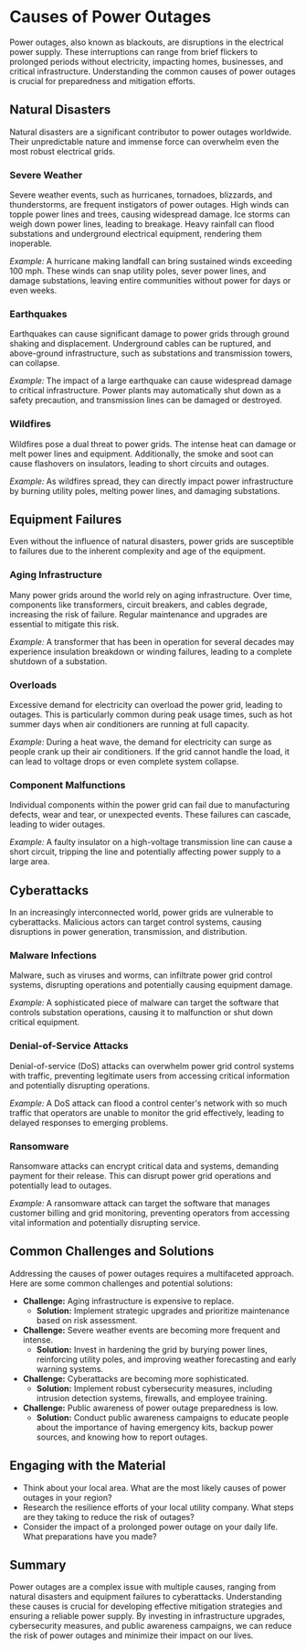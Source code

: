 # Causes of Power Outages

Power outages, also known as blackouts, are disruptions in the electrical power supply. These interruptions can range from brief flickers to prolonged periods without electricity, impacting homes, businesses, and critical infrastructure. Understanding the common causes of power outages is crucial for preparedness and mitigation efforts.

## Natural Disasters

Natural disasters are a significant contributor to power outages worldwide. Their unpredictable nature and immense force can overwhelm even the most robust electrical grids.

### Severe Weather

Severe weather events, such as hurricanes, tornadoes, blizzards, and thunderstorms, are frequent instigators of power outages. High winds can topple power lines and trees, causing widespread damage. Ice storms can weigh down power lines, leading to breakage. Heavy rainfall can flood substations and underground electrical equipment, rendering them inoperable.

*Example:* A hurricane making landfall can bring sustained winds exceeding 100 mph. These winds can snap utility poles, sever power lines, and damage substations, leaving entire communities without power for days or even weeks.

### Earthquakes

Earthquakes can cause significant damage to power grids through ground shaking and displacement. Underground cables can be ruptured, and above-ground infrastructure, such as substations and transmission towers, can collapse.

*Example:* The impact of a large earthquake can cause widespread damage to critical infrastructure. Power plants may automatically shut down as a safety precaution, and transmission lines can be damaged or destroyed.

### Wildfires

Wildfires pose a dual threat to power grids. The intense heat can damage or melt power lines and equipment. Additionally, the smoke and soot can cause flashovers on insulators, leading to short circuits and outages.

*Example:* As wildfires spread, they can directly impact power infrastructure by burning utility poles, melting power lines, and damaging substations.

## Equipment Failures

Even without the influence of natural disasters, power grids are susceptible to failures due to the inherent complexity and age of the equipment.

### Aging Infrastructure

Many power grids around the world rely on aging infrastructure. Over time, components like transformers, circuit breakers, and cables degrade, increasing the risk of failure. Regular maintenance and upgrades are essential to mitigate this risk.

*Example:* A transformer that has been in operation for several decades may experience insulation breakdown or winding failures, leading to a complete shutdown of a substation.

### Overloads

Excessive demand for electricity can overload the power grid, leading to outages. This is particularly common during peak usage times, such as hot summer days when air conditioners are running at full capacity.

*Example:* During a heat wave, the demand for electricity can surge as people crank up their air conditioners. If the grid cannot handle the load, it can lead to voltage drops or even complete system collapse.

### Component Malfunctions

Individual components within the power grid can fail due to manufacturing defects, wear and tear, or unexpected events. These failures can cascade, leading to wider outages.

*Example:* A faulty insulator on a high-voltage transmission line can cause a short circuit, tripping the line and potentially affecting power supply to a large area.

## Cyberattacks

In an increasingly interconnected world, power grids are vulnerable to cyberattacks. Malicious actors can target control systems, causing disruptions in power generation, transmission, and distribution.

### Malware Infections

Malware, such as viruses and worms, can infiltrate power grid control systems, disrupting operations and potentially causing equipment damage.

*Example:* A sophisticated piece of malware can target the software that controls substation operations, causing it to malfunction or shut down critical equipment.

### Denial-of-Service Attacks

Denial-of-service (DoS) attacks can overwhelm power grid control systems with traffic, preventing legitimate users from accessing critical information and potentially disrupting operations.

*Example:* A DoS attack can flood a control center's network with so much traffic that operators are unable to monitor the grid effectively, leading to delayed responses to emerging problems.

### Ransomware

Ransomware attacks can encrypt critical data and systems, demanding payment for their release. This can disrupt power grid operations and potentially lead to outages.

*Example:* A ransomware attack can target the software that manages customer billing and grid monitoring, preventing operators from accessing vital information and potentially disrupting service.

## Common Challenges and Solutions

Addressing the causes of power outages requires a multifaceted approach. Here are some common challenges and potential solutions:

*   **Challenge:** Aging infrastructure is expensive to replace.
    *   **Solution:** Implement strategic upgrades and prioritize maintenance based on risk assessment.
*   **Challenge:** Severe weather events are becoming more frequent and intense.
    *   **Solution:** Invest in hardening the grid by burying power lines, reinforcing utility poles, and improving weather forecasting and early warning systems.
*   **Challenge:** Cyberattacks are becoming more sophisticated.
    *   **Solution:** Implement robust cybersecurity measures, including intrusion detection systems, firewalls, and employee training.
*   **Challenge:** Public awareness of power outage preparedness is low.
    *   **Solution:** Conduct public awareness campaigns to educate people about the importance of having emergency kits, backup power sources, and knowing how to report outages.

## Engaging with the Material

*   Think about your local area. What are the most likely causes of power outages in your region?
*   Research the resilience efforts of your local utility company. What steps are they taking to reduce the risk of outages?
*   Consider the impact of a prolonged power outage on your daily life. What preparations have you made?

## Summary

Power outages are a complex issue with multiple causes, ranging from natural disasters and equipment failures to cyberattacks. Understanding these causes is crucial for developing effective mitigation strategies and ensuring a reliable power supply. By investing in infrastructure upgrades, cybersecurity measures, and public awareness campaigns, we can reduce the risk of power outages and minimize their impact on our lives.